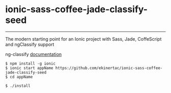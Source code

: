 # ionic-sass-coffee-jade-classify-seed

------

The modern starting point for an Ionic project with Sass, Jade, CoffeScript and ngClassify support

ng-classify [documentation](ionic-sass-coffee-jade-classify-seed)

```shell
$ npm install -g ionic
$ ionic start appName https://github.com/ekinertac/ionic-sass-coffee-jade-classify-seed
$ cd appName

$ ./install
```